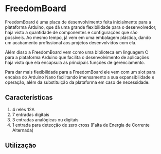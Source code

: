 # FreedomBoard

FreedomBoard é uma placa de desenvolvimento feita inicialmente para a plataforma Arduino, que dá
uma grande flexibilidade para o desenvolvedor, haja visto a quantidade de componentes e configurações
que são possíveis. Ao mesmo tempo, já vem em uma embalagem plástica, dando um acabamento profissional 
aos projetos desenvolvidos com ela.

Além disso a FreedomBoard vem como uma biblioteca em linguagem C para a plataforma Arduino que facilita
o desenvolvimento de aplicações haja visto que ela encapsula as principais funções de gerenciamento.

Para dar mais flexibilidade para a FreedomBoard ele vem com um slot para encaixa do Arduino Nano facilitando
imensamento a sua expansibilidade e operação, além da substituição da plataforma em caso de necessidade.

## Características

1. 4 relés 12A
2. 7 entradas digitais
3. 3 entradas analógicas ou digitais
4. 1 entrada para detecção de zero cross (Falta de Energia de Corrente Alternada)

## Utilização


